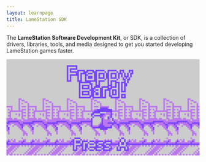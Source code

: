```yaml
---
layout: learnpage
title: LameStation SDK
---
```


The **LameStation Software Development Kit**, or SDK, is a collection of drivers, libraries, tools, and media designed to get you started developing LameStation games faster.

![frappy](games/FrappyBard/screenshots/frappy1.png)
